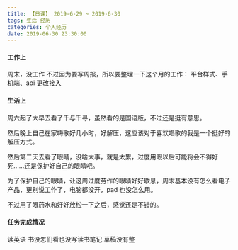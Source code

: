 ```yaml
---
title: 【日课】 2019-6-29 ~ 2019-6-30
tags: 生活 经历
categories: 个人经历
date: 2019-06-30 23:30:00
---
```


#### 工作上

周末，没工作
不过因为要写周报，所以要整理一下这个月的工作：
平台样式、手机端、api 更改接入

#### 生活上

周六起了大早去看了千与千寻，虽然看的是国语版，不过还是挺有意思。

然后晚上自己在家嗨歌好几小时，好解压，这应该对于喜欢唱歌的我是一个挺好的解压方式。

然后第二天去看了眼睛，没啥大事，就是太累，过度用眼以后可能将会不得好死……还是保护好自己的眼睛吧。

为了保护自己的眼睛，让这周过度劳作的眼睛好好歇息，周末基本没有怎么看电子产品，更别说工作了，电脑都没开，pad 也没怎么用。

不过用了眼药水和好好放松一下之后，感觉还是不错的。

#### 任务完成情况

读英语
书没怎们看也没写读书笔记
草稿没有整



